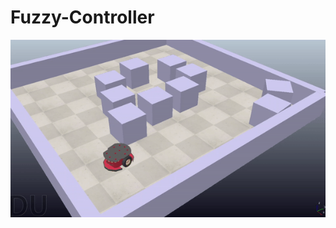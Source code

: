 ﻿# Fuzzy-Controller
![Robot Simulation](https://raw.githubusercontent.com/guipiveti/Fuzzy-Controller/main/ezgif.com-gif-maker.gif)
